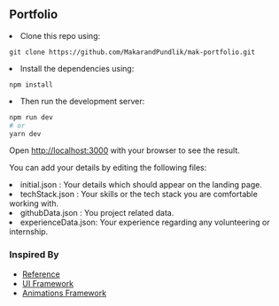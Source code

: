 ## Portfolio

<li>Clone this repo using:

```$xslt
git clone https://github.com/MakarandPundlik/mak-portfolio.git
```

<li>Install the dependencies using:

```$xslt
npm install
```

<li>Then run the development server:

```bash
npm run dev
# or
yarn dev
```

Open [http://localhost:3000](http://localhost:3000) with your browser to see the result.

You can add your details by editing the following files:
<li>initial.json : Your details which should appear on the landing page.
<li>techStack.json : Your skills or the tech stack you are comfortable working with.
<li>githubData.json : You project related data.
<li>experienceData.json: Your experience regarding any volunteering or internship.


### Inspired By
- [Reference](https://github.com/kausko/Portfolio/)
- [UI Framework](https://material-ui.com/)
- [Animations Framework](https://www.framer.com/motion/)
